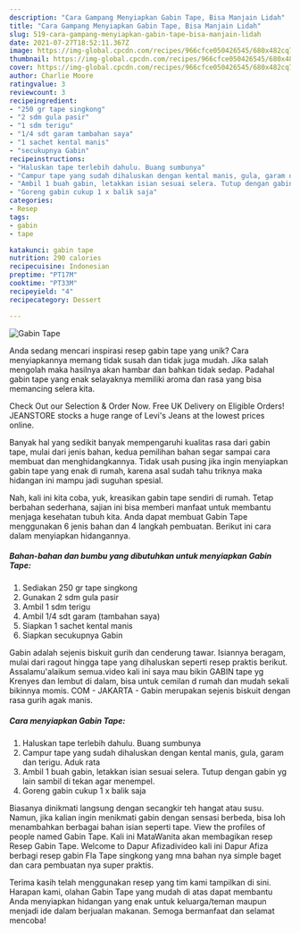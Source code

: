 ```yaml
---
description: "Cara Gampang Menyiapkan Gabin Tape, Bisa Manjain Lidah"
title: "Cara Gampang Menyiapkan Gabin Tape, Bisa Manjain Lidah"
slug: 519-cara-gampang-menyiapkan-gabin-tape-bisa-manjain-lidah
date: 2021-07-27T18:52:11.367Z
image: https://img-global.cpcdn.com/recipes/966cfce050426545/680x482cq70/gabin-tape-foto-resep-utama.jpg
thumbnail: https://img-global.cpcdn.com/recipes/966cfce050426545/680x482cq70/gabin-tape-foto-resep-utama.jpg
cover: https://img-global.cpcdn.com/recipes/966cfce050426545/680x482cq70/gabin-tape-foto-resep-utama.jpg
author: Charlie Moore
ratingvalue: 3
reviewcount: 3
recipeingredient:
- "250 gr tape singkong"
- "2 sdm gula pasir"
- "1 sdm terigu"
- "1/4 sdt garam tambahan saya"
- "1 sachet kental manis"
- "secukupnya Gabin"
recipeinstructions:
- "Haluskan tape terlebih dahulu. Buang sumbunya"
- "Campur tape yang sudah dihaluskan dengan kental manis, gula, garam dan terigu. Aduk rata"
- "Ambil 1 buah gabin, letakkan isian sesuai selera. Tutup dengan gabin yg lain sambil di tekan agar menempel."
- "Goreng gabin cukup 1 x balik saja"
categories:
- Resep
tags:
- gabin
- tape

katakunci: gabin tape 
nutrition: 290 calories
recipecuisine: Indonesian
preptime: "PT17M"
cooktime: "PT33M"
recipeyield: "4"
recipecategory: Dessert

---
```



![Gabin Tape](https://img-global.cpcdn.com/recipes/966cfce050426545/680x482cq70/gabin-tape-foto-resep-utama.jpg)

Anda sedang mencari inspirasi resep gabin tape yang unik? Cara menyiapkannya memang tidak susah dan tidak juga mudah. Jika salah mengolah maka hasilnya akan hambar dan bahkan tidak sedap. Padahal gabin tape yang enak selayaknya memiliki aroma dan rasa yang bisa memancing selera kita.

Check Out our Selection &amp; Order Now. Free UK Delivery on Eligible Orders! JEANSTORE stocks a huge range of Levi&#39;s Jeans at the lowest prices online.

Banyak hal yang sedikit banyak mempengaruhi kualitas rasa dari gabin tape, mulai dari jenis bahan, kedua pemilihan bahan segar sampai cara membuat dan menghidangkannya. Tidak usah pusing jika ingin menyiapkan gabin tape yang enak di rumah, karena asal sudah tahu triknya maka hidangan ini mampu jadi suguhan spesial.


Nah, kali ini kita coba, yuk, kreasikan gabin tape sendiri di rumah. Tetap berbahan sederhana, sajian ini bisa memberi manfaat untuk membantu menjaga kesehatan tubuh kita. Anda dapat membuat Gabin Tape menggunakan 6 jenis bahan dan 4 langkah pembuatan. Berikut ini cara dalam menyiapkan hidangannya.

<!--inarticleads1-->

##### Bahan-bahan dan bumbu yang dibutuhkan untuk menyiapkan Gabin Tape:

1. Sediakan 250 gr tape singkong
1. Gunakan 2 sdm gula pasir
1. Ambil 1 sdm terigu
1. Ambil 1/4 sdt garam (tambahan saya)
1. Siapkan 1 sachet kental manis
1. Siapkan secukupnya Gabin


Gabin adalah sejenis biskuit gurih dan cenderung tawar. Isiannya beragam, mulai dari ragout hingga tape yang dihaluskan seperti resep praktis berikut. Assalamu&#39;alaikum semua.video kali ini saya mau bikin GABIN tape yg Krenyes dan lembut di dalam, bisa untuk cemilan d rumah dan mudah sekali bikinnya momis. COM - JAKARTA - Gabin merupakan sejenis biskuit dengan rasa gurih agak manis. 

<!--inarticleads2-->

##### Cara menyiapkan Gabin Tape:

1. Haluskan tape terlebih dahulu. Buang sumbunya
1. Campur tape yang sudah dihaluskan dengan kental manis, gula, garam dan terigu. Aduk rata
1. Ambil 1 buah gabin, letakkan isian sesuai selera. Tutup dengan gabin yg lain sambil di tekan agar menempel.
1. Goreng gabin cukup 1 x balik saja


Biasanya dinikmati langsung dengan secangkir teh hangat atau susu. Namun, jika kalian ingin menikmati gabin dengan sensasi berbeda, bisa loh menambahkan berbagai bahan isian seperti tape. View the profiles of people named Gabin Tape. Kali ini MataWanita akan membagikan resep Resep Gabin Tape. Welcome to Dapur Afizadivideo kali ini Dapur Afiza berbagi resep gabin Fla Tape singkong yang mna bahan nya simple baget dan cara pembuatan nya super praktis. 

Terima kasih telah menggunakan resep yang tim kami tampilkan di sini. Harapan kami, olahan Gabin Tape yang mudah di atas dapat membantu Anda menyiapkan hidangan yang enak untuk keluarga/teman maupun menjadi ide dalam berjualan makanan. Semoga bermanfaat dan selamat mencoba!

